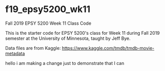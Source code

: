 # f19_epsy5200_wk11
Fall 2019 EPSY 5200 Week 11 Class Code

This is the starter code for EPSY 5200's class for Week 11 during Fall 2019 semester at the University of Minnesota, taught by Jeff Bye.

Data files are from Kaggle: https://www.kaggle.com/tmdb/tmdb-movie-metadata

hello i am making a change just to demonstrate that I can
